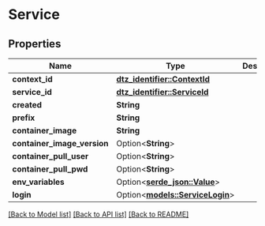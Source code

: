 # Service

## Properties

Name | Type | Description | Notes
------------ | ------------- | ------------- | -------------
**context_id** | [**dtz_identifier::ContextId**](dtz_identifier::ContextId.md) |  | 
**service_id** | [**dtz_identifier::ServiceId**](dtz_identifier::ServiceId.md) |  | 
**created** | **String** |  | 
**prefix** | **String** |  | 
**container_image** | **String** |  | 
**container_image_version** | Option<**String**> |  | [optional]
**container_pull_user** | Option<**String**> |  | [optional]
**container_pull_pwd** | Option<**String**> |  | [optional]
**env_variables** | Option<[**serde_json::Value**](.md)> |  | [optional]
**login** | Option<[**models::ServiceLogin**](Service_login.md)> |  | [optional]

[[Back to Model list]](../README.md#documentation-for-models) [[Back to API list]](../README.md#documentation-for-api-endpoints) [[Back to README]](../README.md)



